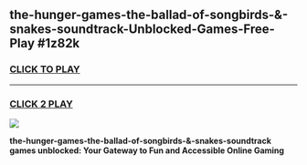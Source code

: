 
## the-hunger-games-the-ballad-of-songbirds-&-snakes-soundtrack-Unblocked-Games-Free-Play #1z82k
<h3>
<a href="https://us.freeplayer.one?title=the-hunger-games-the-ballad-of-songbirds-&-snakes-soundtrack&ref=9M">CLICK TO PLAY</a></h3>
<hr>

<h3>
<a href="https://us.freeplayer.one?title=the-hunger-games-the-ballad-of-songbirds-&-snakes-soundtrack&ref=9M">CLICK 2 PLAY</a>
  
</h3>

<a href="https://us.freeplayer.one?title=the-hunger-games-the-ballad-of-songbirds-&-snakes-soundtrack&ref=9M"><img src="https://clearcache.store/games.png"></a>


**the-hunger-games-the-ballad-of-songbirds-&-snakes-soundtrack games unblocked: Your Gateway to Fun and Accessible Online Gaming**
